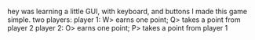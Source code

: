 hey
was learning a little GUI, with keyboard, and buttons
I made this game simple.
two players:
player 1: W> earns one point; Q> takes a point from player 2
player 2: O> earns one point; P> takes a point from player 1
